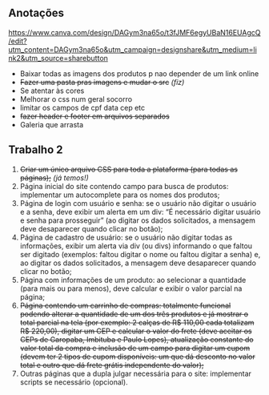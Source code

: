 ## Anotações

https://www.canva.com/design/DAGym3na65o/t3fJMF6egyUBaN16EUAgcQ/edit?utm_content=DAGym3na65o&utm_campaign=designshare&utm_medium=link2&utm_source=sharebutton

- Baixar todas as imagens dos produtos p nao depender de um link online
- ~~Fazer uma pasta pras imagens e mudar o src~~ *(fiz)*
- Se atentar às cores
- Melhorar o css num geral socorro
- limitar os campos de cpf data cep etc
- ~~fazer header e footer em arquivos separados~~
- Galeria que arrasta

## Trabalho 2

1. ~~Criar um único arquivo CSS para toda a plataforma (para todas as páginas);~~ *(já temos!)*
2. Página inicial do site contendo campo para busca de produtos: implementar um
autocomplete para os nomes dos produtos;
3. Página de login com usuário e senha: se o usuário não digitar o usuário e a senha,
deve exibir um alerta em um div: “É necessário digitar usuário e senha para
prosseguir” (ao digitar os dados solicitados, a mensagem deve desaparecer
quando clicar no botão);
4. Página de cadastro de usuário: se o usuário não digitar todas as informações,
exibir um alerta via div (ou divs) informando o que faltou ser digitado (exemplos:
faltou digitar o nome ou faltou digitar a senha) e, ao digitar os dados solicitados, a
mensagem deve desaparecer quando clicar no botão;
5. Página com informações de um produto: ao selecionar a quantidade (para mais ou
para menos), deve calcular e exibir o valor parcial na página;
6. ~~Página contendo um carrinho de compras: totalmente funcional podendo alterar a
quantidade de um dos três produtos e já mostrar o total parcial na tela (por
exemplo: 2 calças de R$ 110,00 cada totalizam R$ 220,00), digitar um CEP e
calcular o valor do frete (deve aceitar os CEPs de Garopaba, Imbituba e Paulo
Lopes), atualização constante do valor total da compra e inclusão de um campo
para digitar um cupom (devem ter 2 tipos de cupom disponíveis: um que dá
desconto no valor total e outro que dá frete grátis independente do valor);~~
7. Outras páginas que a dupla julgar necessária para o site: implementar scripts se
necessário (opcional).
